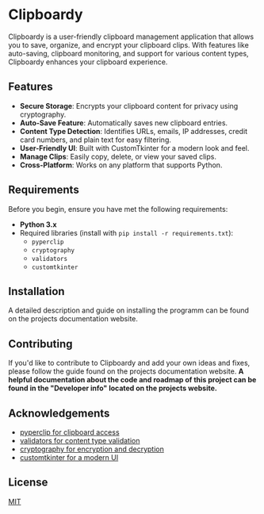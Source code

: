 # Clipboardy

Clipboardy is a user-friendly clipboard management application that allows you to save, organize, and encrypt your clipboard clips. With features like auto-saving, clipboard monitoring, and support for various content types, Clipboardy enhances your clipboard experience.

## Features

- **Secure Storage**: Encrypts your clipboard content for privacy using cryptography.
- **Auto-Save Feature**: Automatically saves new clipboard entries.
- **Content Type Detection**: Identifies URLs, emails, IP addresses, credit card numbers, and plain text for easy filtering.
- **User-Friendly UI**: Built with CustomTkinter for a modern look and feel.
- **Manage Clips**: Easily copy, delete, or view your saved clips.
- **Cross-Platform**: Works on any platform that supports Python.

## Requirements

Before you begin, ensure you have met the following requirements:

- **Python 3.x**
- Required libraries (install with `pip install -r requirements.txt`):
  - `pyperclip`
  - `cryptography`
  - `validators`
  - `customtkinter`

## Installation

A detailed description and guide on installing the programm can be found on the projects documentation website.

## Contributing

If you'd like to contribute to Clipboardy and add your own ideas and fixes, please follow the guide found on
the projects documentation website. **A helpful documentation about the code and roadmap of this project can be found in the "Developer info"
located on the projects website.**

## Acknowledgements

 - [pyperclip for clipboard access](https://pypi.org/project/pyperclip/)
 - [validators for content type validation](https://pypi.org/project/validators/)
 - [cryptography for encryption and decryption](https://pypi.org/project/cryptography/)
 - [customtkinter for a modern UI](https://github.com/TomSchimansky/CustomTkinter)
## License

[MIT](https://choosealicense.com/licenses/mit/)

